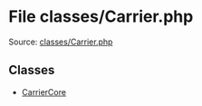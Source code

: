 File classes/Carrier.php
=========

Source: [classes/Carrier.php](https://github.com/PrestaShop/PrestaShop/blob/1.6.0.1/classes/Carrier.php)


Classes
-------

* [CarrierCore](class.CarrierCore.md)


